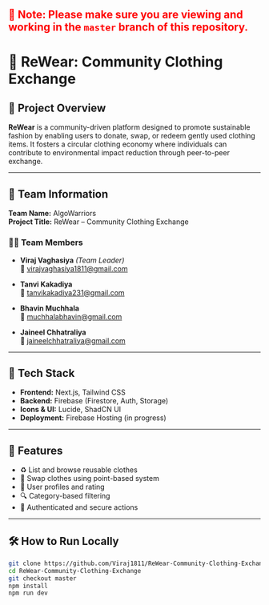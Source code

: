 <h2 style="color: red;">🔴 Note: Please make sure you are viewing and working in the <code>master</code> branch of this repository.</h2>

# 👕 ReWear: Community Clothing Exchange

## 🧠 Project Overview

**ReWear** is a community-driven platform designed to promote sustainable fashion by enabling users to donate, swap, or redeem gently used clothing items. It fosters a circular clothing economy where individuals can contribute to environmental impact reduction through peer-to-peer exchange.

---

## 👥 Team Information

**Team Name:** AlgoWarriors  
**Project Title:** ReWear – Community Clothing Exchange

### 👩‍💻 Team Members

- **Viraj Vaghasiya** *(Team Leader)*  
  📧 [virajvaghasiya1811@gmail.com](mailto:virajvaghasiya1811@gmail.com)

- **Tanvi Kakadiya**  
  📧 [tanvikakadiya231@gmail.com](mailto:tanvikakadiya231@gmail.com)

- **Bhavin Muchhala**  
  📧 [muchhalabhavin@gmail.com](mailto:muchhalabhavin@gmail.com)

- **Jaineel Chhatraliya**  
  📧 [jaineelchhatraliya@gmail.com](mailto:jaineelchhatraliya@gmail.com)

---

## 🚀 Tech Stack

- **Frontend:** Next.js, Tailwind CSS  
- **Backend:** Firebase (Firestore, Auth, Storage)  
- **Icons & UI:** Lucide, ShadCN UI  
- **Deployment:** Firebase Hosting (in progress)

---

## 📂 Features

- ♻️ List and browse reusable clothes
- 🎯 Swap clothes using point-based system
- 👥 User profiles and rating
- 🔍 Category-based filtering
- 🔐 Authenticated and secure actions

---

## 🛠️ How to Run Locally

```bash
git clone https://github.com/Viraj1811/ReWear-Community-Clothing-Exchange.git
cd ReWear-Community-Clothing-Exchange
git checkout master
npm install
npm run dev
